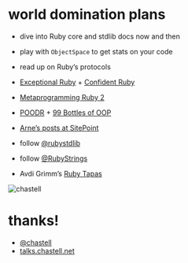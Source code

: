 # world domination plans

* dive into Ruby core and stdlib docs now and then
<!-- .element: class="fragment" -->

* play with `ObjectSpace` to get stats on your code
<!-- .element: class="fragment" -->

* read up on Ruby’s protocols
<!-- .element: class="fragment" -->

* [Exceptional Ruby](http://exceptionalruby.com) + [Confident Ruby](http://www.confidentruby.com)
<!-- .element: class="fragment" -->

* [Metaprogramming Ruby 2](https://pragprog.com/book/ppmetr2/metaprogramming-ruby-2)
<!-- .element: class="fragment" -->

* [POODR](http://www.poodr.com) + [99 Bottles of OOP](http://signup.99bottlesbook.com)
<!-- .element: class="fragment" -->

* [Arne’s posts at SitePoint](http://www.sitepoint.com/author/abrasseur/)
<!-- .element: class="fragment" -->

* follow [@rubystdlib](https://twitter.com/rubystdlib)
<!-- .element: class="fragment" -->

* follow [@RubyStrings](https://twitter.com/RubyStrings)
<!-- .element: class="fragment" -->

* Avdi Grimm’s [Ruby Tapas](http://www.rubytapas.com)
<!-- .element: class="fragment" -->


![chastell](img/chastell.png)

# thanks!

* [@chastell](http://chastell.net)
* [talks.chastell.net](http://talks.chastell.net)
